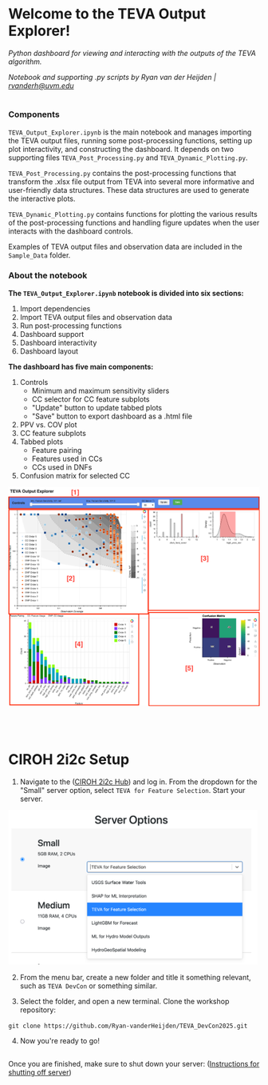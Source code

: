# **Welcome to the TEVA Output Explorer!**
*Python dashboard for viewing and interacting with the outputs of the TEVA algorithm.*

*Notebook and supporting .py  scripts by Ryan van der Heijden | rvanderh@uvm.edu*
#

### Components
`TEVA_Output_Explorer.ipynb` is the main notebook and manages importing the TEVA output files, running some post-processing functions, setting up plot interactivity, and constructing the dashboard. It depends on two supporting files `TEVA_Post_Processing.py` and `TEVA_Dynamic_Plotting.py`.

`TEVA_Post_Processing.py` contains the post-processing functions that transform the .xlsx file output from TEVA into several more informative and user-friendly data structures. These data structures are used to generate the interactive plots.

`TEVA_Dynamic_Plotting.py` contains functions for plotting the various results of the post-processing functions and handling figure updates when the user interacts with the dashboard controls.

Examples of TEVA output files and observation data are included in the `Sample_Data` folder.

### About the notebook

**The `TEVA_Output_Explorer.ipynb` notebook is divided into six sections:**
1. Import dependencies
2. Import TEVA output files and observation data
3. Run post-processing functions
4. Dashboard support
5. Dashboard interactivity
6. Dashboard layout

**The dashboard has five main components:**
1. Controls
    - Minimum and maximum sensitivity sliders
    - CC selector for CC feature subplots
    - "Update" button to update tabbed plots
    - "Save" button to export dashboard as a .html file
2. PPV vs. COV plot
3. CC feature subplots
4. Tabbed plots
    - Feature pairing
    - Features used in CCs
    - CCs used in DNFs
5. Confusion matrix for selected CC

<img src='Sample_Data/Example_Dashboard_Layout.png' width='800'>

<br/><br/>
# CIROH 2i2c Setup
1. Navigate to the ([CIROH 2i2c Hub](`https://workshop.ciroh.awi.2i2c.cloud/hub/spawn`)) and log in. From the dropdown for the "Small" server option, select `TEVA for Feature Selection`. Start your server.

<img src='Sample_Data/Jupyter_Hub_Server_Select.png' width='500'>


2. From the menu bar, create a new folder and title it something relevant, such as `TEVA DevCon` or something similar.

3. Select the folder, and open a new terminal. Clone the workshop repository:

`git clone https://github.com/Ryan-vanderHeijden/TEVA_DevCon2025.git`

4. Now you're ready to go!

##
Once you are finished, make sure to shut down your server: ([Instructions for shutting off server](https://www.youtube.com/watch?v=VSFs2bu4-74&feature=youtu.be))



